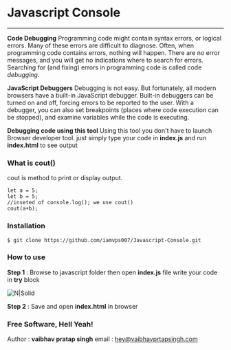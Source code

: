 # Javascript Console

-------------------



**Code Debugging**
Programming code might contain syntax errors, or logical errors. Many of these errors are difficult to diagnose. Often, when programming code contains errors, nothing will happen. There are no error messages, and you will get no indications where to search for errors. Searching for (and fixing) errors in programming code is called code _debugging_.

**JavaScript Debuggers**
Debugging is not easy. But fortunately, all modern browsers have a built-in JavaScript debugger. Built-in debuggers can be turned on and off, forcing errors to be reported to the user. With a debugger, you can also set breakpoints (places where code execution can be stopped), and examine variables while the code is executing.

**Debugging code using this tool**
Using this tool you don't have to launch Browser developer tool.
just simply type your code in **index.js** and run **index.html** to see output
### What is cout()
cout is method to print or display output.  
    
    let a = 5;
    let b = 5;
    //inseted of console.log(); we use cout()
    cout(a+b);
    

### Installation

    $ git clone https://github.com/iamvps007/Javascript-Console.git

### How to use

**Step 1** :
Browse to javascript folder then open **index.js** file write your code in **try** block

![N|Solid](https://vaibhavpratapsingh.com/github/assets/javascript-console/git%201.PNG)

 **Step 2** :
Save and open **index.html** in browser

### Free Software, Hell Yeah!

Author : **vaibhav pratap singh**
email : hey@vaibhavprtapsingh.com

 
